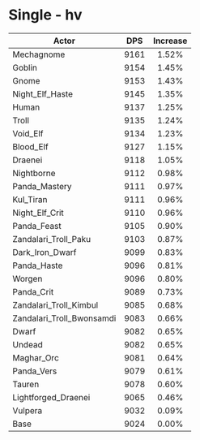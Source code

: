 # Single - hv
| Actor | DPS | Increase |
|---|:---:|:---:|
|Mechagnome|9161|1.52%|
|Goblin|9154|1.45%|
|Gnome|9153|1.43%|
|Night_Elf_Haste|9145|1.35%|
|Human|9137|1.25%|
|Troll|9135|1.24%|
|Void_Elf|9134|1.23%|
|Blood_Elf|9127|1.15%|
|Draenei|9118|1.05%|
|Nightborne|9112|0.98%|
|Panda_Mastery|9111|0.97%|
|Kul_Tiran|9111|0.96%|
|Night_Elf_Crit|9110|0.96%|
|Panda_Feast|9105|0.90%|
|Zandalari_Troll_Paku|9103|0.87%|
|Dark_Iron_Dwarf|9099|0.83%|
|Panda_Haste|9096|0.81%|
|Worgen|9096|0.80%|
|Panda_Crit|9089|0.73%|
|Zandalari_Troll_Kimbul|9085|0.68%|
|Zandalari_Troll_Bwonsamdi|9083|0.66%|
|Dwarf|9082|0.65%|
|Undead|9082|0.65%|
|Maghar_Orc|9081|0.64%|
|Panda_Vers|9079|0.61%|
|Tauren|9078|0.60%|
|Lightforged_Draenei|9065|0.46%|
|Vulpera|9032|0.09%|
|Base|9024|0.00%|
